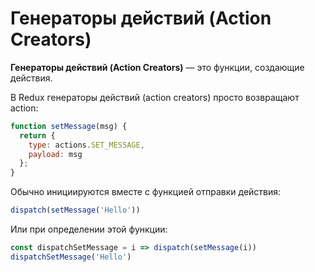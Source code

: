 # Генераторы действий \(Action Creators\)

**Генераторы действий \(Action Creators\)** — это функции, создающие действия.

В Redux генераторы действий \(action creators\) просто возвращают action:

```jsx
function setMessage(msg) {
  return {
    type: actions.SET_MESSAGE,
    payload: msg
  };
}
```

Обычно инициируются вместе с функцией отправки действия:

```jsx
dispatch(setMessage('Hello'))
```

Или при определении этой функции:

```jsx
const dispatchSetMessage = i => dispatch(setMessage(i))
dispatchSetMessage('Hello')
```

